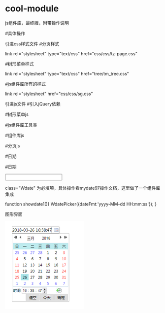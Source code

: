 # cool-module
js组件库，最终版，附带操作说明

#具体操作

引进css样式文件
#分页样式

link rel="stylesheet" type="text/css" href="css/css/tz-page.css"

#树形菜单样式 

link rel="stylesheet" type="text/css" href="tree/tm_tree.css"

#js组件库所有的样式

link rel="stylesheet" href="css/css/sg.css"

引进js文件
#引入jQuery依赖

<script type="text/javascript" src="js/jquery-1.11.2.min.js"></script>


#树形菜单js

<script type="text/javascript" src="tree/tm_tree.js" ></script>


#js组件库工具类

<script type="text/javascript" src="js/sgutil.js"></script>


#组件库js

<script type="text/javascript" src="js/sg.js"></script>


#分页js

<script type="text/javascript" src="js/tz_page.js" ></script>
#日期

<script type="text/javascript" src="js/date/WdatePicker.js" ></script>



#日期

<input type="text" id="searchStartTime" class="Wdate" onclick="showdate1()">

class="Wdate" 为必填项，具体操作看mydate97操作文档，这里做了一个组件库集成

function showdate1(){
   WdatePicker({dateFmt:'yyyy-MM-dd HH:mm:ss'});
}

图形界面

![日历](https://github.com/coolfxl/cool-module/blob/master/pictures/date.jpg)


![]()

